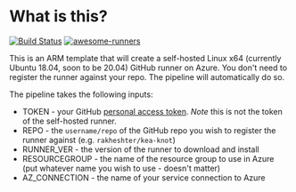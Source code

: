 # What is this?

[![Build Status](https://dev.azure.com/rakheshster/Azure%20Build/_apis/build/status/rakheshster.github-runner-on-ubuntu?branchName=master)](https://dev.azure.com/rakheshster/Azure%20Build/_build/latest?definitionId=2&branchName=master) [![awesome-runners](https://img.shields.io/badge/listed%20on-awesome--runners-blue.svg)](https://github.com/jonico/awesome-runners)

This is an ARM template that will create a self-hosted Linux x64 (currently Ubuntu 18.04, soon to be 20.04) GitHub runner on Azure. You don't need to register the runner against your repo. The pipeline will automatically do so. 

The pipeline takes the following inputs:
  * TOKEN - your GitHub [personal access token](https://docs.github.com/en/github/authenticating-to-github/creating-a-personal-access-token). *Note* this is not the token of the self-hosted runner. 
  * REPO - the `username/repo` of the GitHub repo you wish to register the runner against (e.g. `rakheshter/kea-knot`)
  * RUNNER_VER - the version of the runner to download and install 
  * RESOURCEGROUP - the name of the resource group to use in Azure (put whatever name you wish to use - doesn't matter)
  * AZ_CONNECTION - the name of your service connection to Azure
